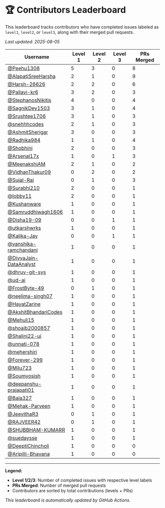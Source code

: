 # 🏆 Contributors Leaderboard

This leaderboard tracks contributors who have completed issues labeled as `level1`, `level2`, or `level3`, along with their merged pull requests.

*Last updated: 2025-08-05*

| Username | Level 1 | Level 2 | Level 3 | PRs Merged |
|----------|---------|---------|---------|-------------|
| [@Peehu1308](https://github.com/Peehu1308) | 5 | 3 | 0 | 8 |
| [@AlapatiSreeHarsha](https://github.com/AlapatiSreeHarsha) | 2 | 1 | 0 | 9 |
| [@Harsh-26626](https://github.com/Harsh-26626) | 2 | 2 | 0 | 6 |
| [@Pallavi-kr6](https://github.com/Pallavi-kr6) | 3 | 2 | 0 | 3 |
| [@StephanosNikitis](https://github.com/StephanosNikitis) | 4 | 0 | 0 | 4 |
| [@SagnikDey1503](https://github.com/SagnikDey1503) | 3 | 1 | 0 | 4 |
| [@Srushtee1706](https://github.com/Srushtee1706) | 3 | 1 | 0 | 3 |
| [@snehhhcodes](https://github.com/snehhhcodes) | 2 | 1 | 0 | 3 |
| [@AshmitSherigar](https://github.com/AshmitSherigar) | 3 | 0 | 0 | 3 |
| [@Radhika984](https://github.com/Radhika984) | 1 | 1 | 0 | 4 |
| [@Shobhini](https://github.com/Shobhini) | 2 | 0 | 0 | 3 |
| [@Arsenal17x](https://github.com/Arsenal17x) | 1 | 0 | 1 | 3 |
| [@MeenakshiAM](https://github.com/MeenakshiAM) | 2 | 1 | 0 | 2 |
| [@VidhanThakur09](https://github.com/VidhanThakur09) | 0 | 2 | 0 | 2 |
| [@Sujal-Raj](https://github.com/Sujal-Raj) | 0 | 1 | 0 | 3 |
| [@Surabhi210](https://github.com/Surabhi210) | 2 | 0 | 0 | 1 |
| [@lobby11](https://github.com/lobby11) | 2 | 0 | 0 | 1 |
| [@Kushanware](https://github.com/Kushanware) | 1 | 0 | 0 | 1 |
| [@Samruddhiwagh1606](https://github.com/Samruddhiwagh1606) | 1 | 0 | 0 | 1 |
| [@Disha19-09](https://github.com/Disha19-09) | 0 | 0 | 1 | 1 |
| [@utkarshwrks](https://github.com/utkarshwrks) | 1 | 0 | 0 | 1 |
| [@Kalika-Jay](https://github.com/Kalika-Jay) | 0 | 0 | 1 | 1 |
| [@vanshika-ramchandani](https://github.com/vanshika-ramchandani) | 1 | 0 | 0 | 1 |
| [@DivyaJain-DataAnalyst](https://github.com/DivyaJain-DataAnalyst) | 1 | 0 | 0 | 1 |
| [@dhruv-git-sys](https://github.com/dhruv-git-sys) | 1 | 0 | 0 | 1 |
| [@ud-ai](https://github.com/ud-ai) | 1 | 0 | 0 | 1 |
| [@FrostByte-49](https://github.com/FrostByte-49) | 0 | 1 | 0 | 1 |
| [@neelima-singh07](https://github.com/neelima-singh07) | 1 | 0 | 0 | 1 |
| [@HayatZarine](https://github.com/HayatZarine) | 1 | 0 | 0 | 1 |
| [@AkshitBhandariCodes](https://github.com/AkshitBhandariCodes) | 1 | 0 | 0 | 1 |
| [@Mehuli15](https://github.com/Mehuli15) | 1 | 0 | 0 | 1 |
| [@shoaib2000857](https://github.com/shoaib2000857) | 1 | 0 | 0 | 1 |
| [@Shalini22-ui](https://github.com/Shalini22-ui) | 1 | 0 | 0 | 1 |
| [@unnati-078](https://github.com/unnati-078) | 1 | 0 | 0 | 1 |
| [@mehershiri](https://github.com/mehershiri) | 1 | 0 | 0 | 1 |
| [@Forever-299](https://github.com/Forever-299) | 1 | 0 | 0 | 1 |
| [@Milu723](https://github.com/Milu723) | 1 | 0 | 0 | 1 |
| [@Soumyosish](https://github.com/Soumyosish) | 1 | 0 | 0 | 1 |
| [@deepanshu-prajapati01](https://github.com/deepanshu-prajapati01) | 1 | 0 | 0 | 1 |
| [@Bala327](https://github.com/Bala327) | 1 | 0 | 0 | 1 |
| [@Mehak-Parveen](https://github.com/Mehak-Parveen) | 1 | 0 | 0 | 1 |
| [@JeevithaR3](https://github.com/JeevithaR3) | 0 | 1 | 0 | 1 |
| [@RAJVEER42](https://github.com/RAJVEER42) | 0 | 1 | 0 | 1 |
| [@SHUBBHAM-KUMARR](https://github.com/SHUBBHAM-KUMARR) | 1 | 0 | 0 | 1 |
| [@suedaysse](https://github.com/suedaysse) | 1 | 0 | 0 | 1 |
| [@DeeptiChincholi](https://github.com/DeeptiChincholi) | 1 | 0 | 0 | 0 |
| [@Aripilli-Bhavana](https://github.com/Aripilli-Bhavana) | 1 | 0 | 0 | 0 |

---

**Legend:**
- **Level 1/2/3**: Number of completed issues with respective level labels
- **PRs Merged**: Number of merged pull requests
- Contributors are sorted by total contributions (levels + PRs)

*This leaderboard is automatically updated by GitHub Actions.*
